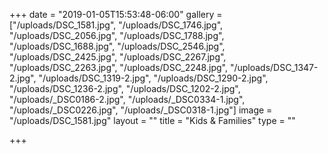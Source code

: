 +++
date = "2019-01-05T15:53:48-06:00"
gallery = ["/uploads/DSC_1581.jpg", "/uploads/DSC_1746.jpg", "/uploads/DSC_2056.jpg", "/uploads/DSC_1788.jpg", "/uploads/DSC_1688.jpg", "/uploads/DSC_2546.jpg", "/uploads/DSC_2425.jpg", "/uploads/DSC_2267.jpg", "/uploads/DSC_2263.jpg", "/uploads/DSC_2248.jpg", "/uploads/DSC_1347-2.jpg", "/uploads/DSC_1319-2.jpg", "/uploads/DSC_1290-2.jpg", "/uploads/DSC_1236-2.jpg", "/uploads/DSC_1202-2.jpg", "/uploads/_DSC0186-2.jpg", "/uploads/_DSC0334-1.jpg", "/uploads/_DSC0226.jpg", "/uploads/_DSC0318-1.jpg"]
image = "/uploads/DSC_1581.jpg"
layout = ""
title = "Kids & Families"
type = ""

+++
